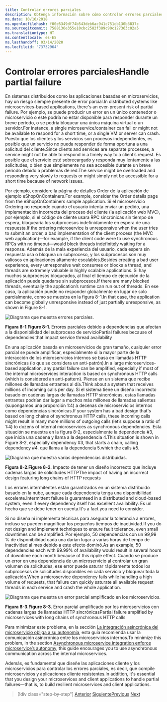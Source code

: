```yaml
---
title: Controlar errores parciales
description: Obtenga información sobre cómo controlar errores parciales con elegancia. Un microservicio podría no ser totalmente funcional y aun así realizar trabajo útil.
ms.date: 10/16/2018
ms.openlocfilehash: f00e5349df74b543deb6ac941c751cb130b3837c
ms.sourcegitcommit: 7588136e355e10cbc2582f389c90c127363c02a5
ms.translationtype: HT
ms.contentlocale: es-ES
ms.lasthandoff: 03/14/2020
ms.locfileid: "73732964"
---
```

# <a name="handle-partial-failure"></a><span data-ttu-id="5a310-104">Controlar errores parciales</span><span class="sxs-lookup"><span data-stu-id="5a310-104">Handle partial failure</span></span>

<span data-ttu-id="5a310-105">En sistemas distribuidos como las aplicaciones basadas en microservicios, hay un riesgo siempre presente de error parcial.</span><span class="sxs-lookup"><span data-stu-id="5a310-105">In distributed systems like microservices-based applications, there's an ever-present risk of partial failure.</span></span> <span data-ttu-id="5a310-106">Por ejemplo, se puede producir un error en un único contenedor o microservicio o este podría no estar disponible para responder durante un breve período, o se podría bloquear una única máquina virtual o un servidor.</span><span class="sxs-lookup"><span data-stu-id="5a310-106">For instance, a single microservice/container can fail or might not be available to respond for a short time, or a single VM or server can crash.</span></span> <span data-ttu-id="5a310-107">Puesto que los clientes y los servicios son procesos independientes, es posible que un servicio no pueda responder de forma oportuna a una solicitud del cliente.</span><span class="sxs-lookup"><span data-stu-id="5a310-107">Since clients and services are separate processes, a service might not be able to respond in a timely way to a client’s request.</span></span> <span data-ttu-id="5a310-108">Es posible que el servicio esté sobrecargado y responda muy lentamente a las solicitudes, o bien que simplemente no sea accesible durante un breve período debido a problemas de red.</span><span class="sxs-lookup"><span data-stu-id="5a310-108">The service might be overloaded and responding very slowly to requests or might simply not be accessible for a short time because of network issues.</span></span>

<span data-ttu-id="5a310-109">Por ejemplo, considere la página de detalles Order de la aplicación de ejemplo eShopOnContainers.</span><span class="sxs-lookup"><span data-stu-id="5a310-109">For example, consider the Order details page from the eShopOnContainers sample application.</span></span> <span data-ttu-id="5a310-110">Si el microservicio Ordering no responde cuando el usuario intenta enviar un pedido, una implementación incorrecta del proceso del cliente (la aplicación web MVC), por ejemplo, si el código de cliente usara RPC sincrónicas sin tiempo de espera, bloquearía los subprocesos indefinidamente en espera de una respuesta.</span><span class="sxs-lookup"><span data-stu-id="5a310-110">If the ordering microservice is unresponsive when the user tries to submit an order, a bad implementation of the client process (the MVC web application)—for example, if the client code were to use synchronous RPCs with no timeout—would block threads indefinitely waiting for a response.</span></span> <span data-ttu-id="5a310-111">Además de la mala experiencia del usuario, cada espera sin respuesta usa o bloquea un subproceso, y los subprocesos son muy valiosos en aplicaciones altamente escalables.</span><span class="sxs-lookup"><span data-stu-id="5a310-111">Besides creating a bad user experience, every unresponsive wait consumes or blocks a thread, and threads are extremely valuable in highly scalable applications.</span></span> <span data-ttu-id="5a310-112">Si hay muchos subprocesos bloqueados, al final el tiempo de ejecución de la aplicación puede quedarse sin subprocesos.</span><span class="sxs-lookup"><span data-stu-id="5a310-112">If there are many blocked threads, eventually the application’s runtime can run out of threads.</span></span> <span data-ttu-id="5a310-113">En ese caso, la aplicación puede no responder globalmente en lugar de solo parcialmente, como se muestra en la figura 8-1.</span><span class="sxs-lookup"><span data-stu-id="5a310-113">In that case, the application can become globally unresponsive instead of just partially unresponsive, as shown in Figure 8-1.</span></span>

![Diagrama que muestra errores parciales.](./media/handle-partial-failure/partial-failures-diagram.png)

<span data-ttu-id="5a310-115">**Figura 8-1**.</span><span class="sxs-lookup"><span data-stu-id="5a310-115">**Figure 8-1**.</span></span> <span data-ttu-id="5a310-116">Errores parciales debido a dependencias que afectan a la disponibilidad del subproceso de servicio</span><span class="sxs-lookup"><span data-stu-id="5a310-116">Partial failures because of dependencies that impact service thread availability</span></span>

<span data-ttu-id="5a310-117">En una aplicación basada en microservicios de gran tamaño, cualquier error parcial se puede amplificar, especialmente si la mayor parte de la interacción de los microservicios internos se basa en llamadas HTTP sincrónicas (lo que se considera un anti-patrón).</span><span class="sxs-lookup"><span data-stu-id="5a310-117">In a large microservices-based application, any partial failure can be amplified, especially if most of the internal microservices interaction is based on synchronous HTTP calls (which is considered an anti-pattern).</span></span> <span data-ttu-id="5a310-118">Piense en un sistema que recibe millones de llamadas entrantes al día.</span><span class="sxs-lookup"><span data-stu-id="5a310-118">Think about a system that receives millions of incoming calls per day.</span></span> <span data-ttu-id="5a310-119">Si el sistema tiene un diseño incorrecto basado en cadenas largas de llamadas HTTP sincrónicas, estas llamadas entrantes podrían dar lugar a muchos más millones de llamadas salientes (supongamos una proporción 1:4) a decenas de microservicios internos como dependencias sincrónicas.</span><span class="sxs-lookup"><span data-stu-id="5a310-119">If your system has a bad design that's based on long chains of synchronous HTTP calls, these incoming calls might result in many more millions of outgoing calls (let’s suppose a ratio of 1:4) to dozens of internal microservices as synchronous dependencies.</span></span> <span data-ttu-id="5a310-120">Esta situación se muestra en la figura 8-2, especialmente la dependencia \#3, que inicia una cadena y llama a la dependencia 4.</span><span class="sxs-lookup"><span data-stu-id="5a310-120">This situation is shown in Figure 8-2, especially dependency \#3, that starts a chain, calling dependency #4.</span></span> <span data-ttu-id="5a310-121">que llama a la dependencia 5.</span><span class="sxs-lookup"><span data-stu-id="5a310-121">which the calls #5.</span></span>

![Diagrama que muestra varias dependencias distribuidas.](./media/handle-partial-failure/multiple-distributed-dependencies.png)

<span data-ttu-id="5a310-123">**Figura 8-2**.</span><span class="sxs-lookup"><span data-stu-id="5a310-123">**Figure 8-2**.</span></span> <span data-ttu-id="5a310-124">Impacto de tener un diseño incorrecto que incluye cadenas largas de solicitudes HTTP</span><span class="sxs-lookup"><span data-stu-id="5a310-124">The impact of having an incorrect design featuring long chains of HTTP requests</span></span>

<span data-ttu-id="5a310-125">Los errores intermitentes están garantizados en un sistema distribuido basado en la nube, aunque cada dependencia tenga una disponibilidad excelente.</span><span class="sxs-lookup"><span data-stu-id="5a310-125">Intermittent failure is guaranteed in a distributed and cloud-based system, even if every dependency itself has excellent availability.</span></span> <span data-ttu-id="5a310-126">Es un hecho que se debe tener en cuenta.</span><span class="sxs-lookup"><span data-stu-id="5a310-126">It's a fact you need to consider.</span></span>

<span data-ttu-id="5a310-127">Si no diseña ni implementa técnicas para asegurar la tolerancia a errores, incluso se pueden magnificar los pequeños tiempos de inactividad.</span><span class="sxs-lookup"><span data-stu-id="5a310-127">If you do not design and implement techniques to ensure fault tolerance, even small downtimes can be amplified.</span></span> <span data-ttu-id="5a310-128">Por ejemplo, 50 dependencias con un 99,99 % de disponibilidad cada una darían lugar a varias horas de tiempo de inactividad al mes debido a este efecto dominó.</span><span class="sxs-lookup"><span data-stu-id="5a310-128">As an example, 50 dependencies each with 99.99% of availability would result in several hours of downtime each month because of this ripple effect.</span></span> <span data-ttu-id="5a310-129">Cuando se produce un error en una dependencia de un microservicio al controlar un gran volumen de solicitudes, ese error puede saturar rápidamente todos los subprocesos de solicitudes disponibles en cada servicio y bloquear toda la aplicación.</span><span class="sxs-lookup"><span data-stu-id="5a310-129">When a microservice dependency fails while handling a high volume of requests, that failure can quickly saturate all available request threads in each service and crash the whole application.</span></span>

![Diagrama que muestra un error parcial amplificado en los microservicios.](./media/handle-partial-failure/partial-failure-amplified-microservices.png)

<span data-ttu-id="5a310-131">**Figura 8-3**.</span><span class="sxs-lookup"><span data-stu-id="5a310-131">**Figure 8-3**.</span></span> <span data-ttu-id="5a310-132">Error parcial amplificado por los microservicios con cadenas largas de llamadas HTTP sincrónicas</span><span class="sxs-lookup"><span data-stu-id="5a310-132">Partial failure amplified by microservices with long chains of synchronous HTTP calls</span></span>

<span data-ttu-id="5a310-133">Para minimizar este problema, en la sección [La integración asincrónica del microservicio obliga a su autonomía](../architect-microservice-container-applications/communication-in-microservice-architecture.md#asynchronous-microservice-integration-enforces-microservices-autonomy), esta guía recomienda usar la comunicación asincrónica entre los microservicios internos.</span><span class="sxs-lookup"><span data-stu-id="5a310-133">To minimize this problem, in the section [Asynchronous microservice integration enforce microservice’s autonomy](../architect-microservice-container-applications/communication-in-microservice-architecture.md#asynchronous-microservice-integration-enforces-microservices-autonomy), this guide encourages you to use asynchronous communication across the internal microservices.</span></span>

<span data-ttu-id="5a310-134">Además, es fundamental que diseñe las aplicaciones cliente y los microservicios para controlar los errores parciales, es decir, que compile microservicios y aplicaciones cliente resistentes.</span><span class="sxs-lookup"><span data-stu-id="5a310-134">In addition, it's essential that you design your microservices and client applications to handle partial failures—that is, to build resilient microservices and client applications.</span></span>

>[!div class="step-by-step"]
><span data-ttu-id="5a310-135">[Anterior](index.md)
>[Siguiente](partial-failure-strategies.md)</span><span class="sxs-lookup"><span data-stu-id="5a310-135">[Previous](index.md)
[Next](partial-failure-strategies.md)</span></span>
